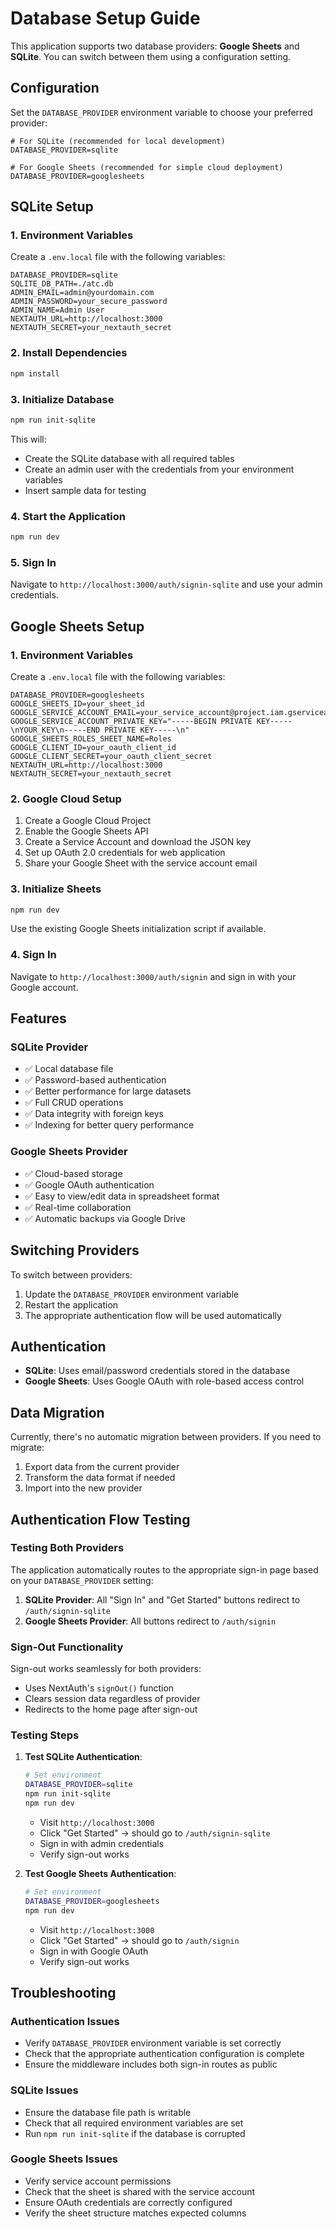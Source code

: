 # Database Setup Guide

This application supports two database providers: **Google Sheets** and **SQLite**. You can switch between them using a configuration setting.

## Configuration

Set the `DATABASE_PROVIDER` environment variable to choose your preferred provider:

```env
# For SQLite (recommended for local development)
DATABASE_PROVIDER=sqlite

# For Google Sheets (recommended for simple cloud deployment)
DATABASE_PROVIDER=googlesheets
```

## SQLite Setup

### 1. Environment Variables

Create a `.env.local` file with the following variables:

```env
DATABASE_PROVIDER=sqlite
SQLITE_DB_PATH=./atc.db
ADMIN_EMAIL=admin@yourdomain.com
ADMIN_PASSWORD=your_secure_password
ADMIN_NAME=Admin User
NEXTAUTH_URL=http://localhost:3000
NEXTAUTH_SECRET=your_nextauth_secret
```

### 2. Install Dependencies

```bash
npm install
```

### 3. Initialize Database

```bash
npm run init-sqlite
```

This will:
- Create the SQLite database with all required tables
- Create an admin user with the credentials from your environment variables
- Insert sample data for testing

### 4. Start the Application

```bash
npm run dev
```

### 5. Sign In

Navigate to `http://localhost:3000/auth/signin-sqlite` and use your admin credentials.

## Google Sheets Setup

### 1. Environment Variables

Create a `.env.local` file with the following variables:

```env
DATABASE_PROVIDER=googlesheets
GOOGLE_SHEETS_ID=your_sheet_id
GOOGLE_SERVICE_ACCOUNT_EMAIL=your_service_account@project.iam.gserviceaccount.com
GOOGLE_SERVICE_ACCOUNT_PRIVATE_KEY="-----BEGIN PRIVATE KEY-----\nYOUR_KEY\n-----END PRIVATE KEY-----\n"
GOOGLE_SHEETS_ROLES_SHEET_NAME=Roles
GOOGLE_CLIENT_ID=your_oauth_client_id
GOOGLE_CLIENT_SECRET=your_oauth_client_secret
NEXTAUTH_URL=http://localhost:3000
NEXTAUTH_SECRET=your_nextauth_secret
```

### 2. Google Cloud Setup

1. Create a Google Cloud Project
2. Enable the Google Sheets API
3. Create a Service Account and download the JSON key
4. Set up OAuth 2.0 credentials for web application
5. Share your Google Sheet with the service account email

### 3. Initialize Sheets

```bash
npm run dev
```

Use the existing Google Sheets initialization script if available.

### 4. Sign In

Navigate to `http://localhost:3000/auth/signin` and sign in with your Google account.

## Features

### SQLite Provider
- ✅ Local database file
- ✅ Password-based authentication
- ✅ Better performance for large datasets
- ✅ Full CRUD operations
- ✅ Data integrity with foreign keys
- ✅ Indexing for better query performance

### Google Sheets Provider
- ✅ Cloud-based storage
- ✅ Google OAuth authentication
- ✅ Easy to view/edit data in spreadsheet format
- ✅ Real-time collaboration
- ✅ Automatic backups via Google Drive

## Switching Providers

To switch between providers:

1. Update the `DATABASE_PROVIDER` environment variable
2. Restart the application
3. The appropriate authentication flow will be used automatically

## Authentication

- **SQLite**: Uses email/password credentials stored in the database
- **Google Sheets**: Uses Google OAuth with role-based access control

## Data Migration

Currently, there's no automatic migration between providers. If you need to migrate:

1. Export data from the current provider
2. Transform the data format if needed
3. Import into the new provider

## Authentication Flow Testing

### Testing Both Providers

The application automatically routes to the appropriate sign-in page based on your `DATABASE_PROVIDER` setting:

1. **SQLite Provider**: All "Sign In" and "Get Started" buttons redirect to `/auth/signin-sqlite`
2. **Google Sheets Provider**: All buttons redirect to `/auth/signin`

### Sign-Out Functionality

Sign-out works seamlessly for both providers:
- Uses NextAuth's `signOut()` function
- Clears session data regardless of provider
- Redirects to the home page after sign-out

### Testing Steps

1. **Test SQLite Authentication**:
   ```bash
   # Set environment
   DATABASE_PROVIDER=sqlite
   npm run init-sqlite
   npm run dev
   ```
   - Visit `http://localhost:3000`
   - Click "Get Started" → should go to `/auth/signin-sqlite`
   - Sign in with admin credentials
   - Verify sign-out works

2. **Test Google Sheets Authentication**:
   ```bash
   # Set environment
   DATABASE_PROVIDER=googlesheets
   npm run dev
   ```
   - Visit `http://localhost:3000`
   - Click "Get Started" → should go to `/auth/signin`
   - Sign in with Google OAuth
   - Verify sign-out works

## Troubleshooting

### Authentication Issues
- Verify `DATABASE_PROVIDER` environment variable is set correctly
- Check that the appropriate authentication configuration is complete
- Ensure the middleware includes both sign-in routes as public

### SQLite Issues
- Ensure the database file path is writable
- Check that all required environment variables are set
- Run `npm run init-sqlite` if the database is corrupted

### Google Sheets Issues
- Verify service account permissions
- Check that the sheet is shared with the service account
- Ensure OAuth credentials are correctly configured
- Verify the sheet structure matches expected columns